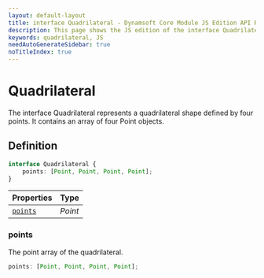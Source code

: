 ```yaml
---
layout: default-layout
title: interface Quadrilateral - Dynamsoft Core Module JS Edition API Reference
description: This page shows the JS edition of the interface Quadrilateral in Dynamsoft Core Module.
keywords: quadrilateral, JS
needAutoGenerateSidebar: true
noTitleIndex: true
---
```


# Quadrilateral

The interface Quadrilateral represents a quadrilateral shape defined by four points. It contains an array of four Point objects.

## Definition

```typescript
interface Quadrilateral {
    points: [Point, Point, Point, Point];
}
```


  
| Properties | Type |
|---------- | ---- |
| [`points`](#points) | *Point* |


### points

The point array of the quadrilateral.

```typescript
points: [Point, Point, Point, Point];
```